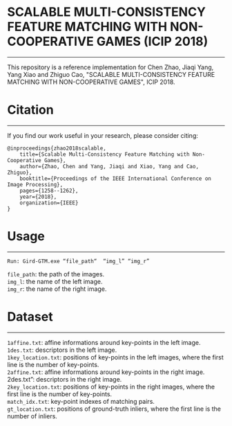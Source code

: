 # SCALABLE MULTI-CONSISTENCY FEATURE MATCHING WITH NON-COOPERATIVE GAMES (ICIP 2018)
***

This repository is a reference implementation for Chen Zhao, Jiaqi Yang, Yang Xiao and Zhiguo Cao, "SCALABLE MULTI-CONSISTENCY FEATURE MATCHING WITH NON-COOPERATIVE GAMES", ICIP 2018.

# Citation
***
If you find our work useful in your research, please consider citing:
```
@inproceedings{zhao2018scalable,
    title={Scalable Multi-Consistency Feature Matching with Non-Cooperative Games},
	author={Zhao, Chen and Yang, Jiaqi and Xiao, Yang and Cao, Zhiguo},
	booktitle={Proceedings of the IEEE International Conference on Image Processing},
	pages={1258--1262},
	year={2018},
	organization={IEEE}
}
```

# Usage
***
```
Run: Gird-GTM.exe “file_path“  “img_l” “img_r”

```
``file_path``: the path of the images.  
``img_l``: the name of the left image.  
``img_r``: the name of the right image.  

# Dataset
***
``1affine.txt``: affine informations around key-points in the left image.  
``1des.txt``: descriptors in the left image.  
``1key_location.txt``: positions of key-points in the left images, where the first line is the number of key-points.  
``2affine.txt``: affine informations around key-points in the right image.  2des.txt”: descriptors in the right image.    
``2key_location.txt``: positions of key-points in the right images, where the first line is the number of key-points.    
``match_idx.txt``: key-point indexes of matching pairs.  
``gt_location.txt``: positions of ground-truth inliers, where the first line is the number of inliers.  
